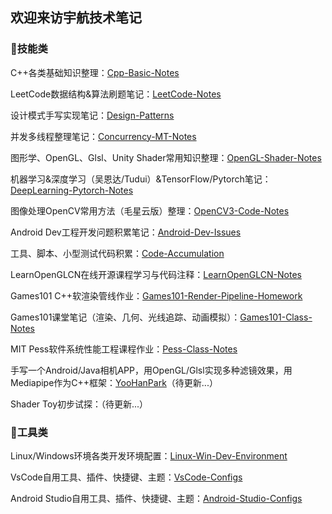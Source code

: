 ## 欢迎来访宇航技术笔记

### 🌱技能类

C++各类基础知识整理：[Cpp-Basic-Notes](https://github.com/AstroWYH/Cpp-Basic-Notes)

LeetCode数据结构&算法刷题笔记：[LeetCode-Notes](https://github.com/AstroWYH/LeetCode-Notes)

设计模式手写实现笔记：[Design-Patterns](https://github.com/AstroWYH/Design-Patterns)

并发多线程整理笔记：[Concurrency-MT-Notes](https://github.com/AstroWYH/Concurrency-MT-Notes)

图形学、OpenGL、Glsl、Unity Shader常用知识整理：[OpenGL-Shader-Notes](https://github.com/AstroWYH/OpenGL-Shader-Notes)

机器学习&深度学习（吴恩达/Tudui）&TensorFlow/Pytorch笔记：[DeepLearning-Pytorch-Notes](https://github.com/AstroWYH/DeepLearning-Pytorch-Notes)

图像处理OpenCV常用方法（毛星云版）整理：[OpenCV3-Code-Notes](https://github.com/AstroWYH/OpenCV3-Code-Notes)

Android Dev工程开发问题积累笔记：[Android-Dev-Issues](https://github.com/AstroWYH/Android-Dev-Issues)

工具、脚本、小型测试代码积累：[Code-Accumulation](https://github.com/AstroWYH/Code-Accumulation)

LearnOpenGLCN在线开源课程学习与代码注释：[LearnOpenGLCN-Notes](https://github.com/AstroWYH/LearnOpenGLCN-Notes)

Games101 C++软渲染管线作业：[Games101-Render-Pipeline-Homework](https://github.com/AstroWYH/Games101-Render-Pipeline-Homework)

Games101课堂笔记（渲染、几何、光线追踪、动画模拟）：[Games101-Class-Notes](https://github.com/AstroWYH/Games101-Class-Notes)

MIT Pess软件系统性能工程课程作业：[Pess-Class-Notes](https://github.com/AstroWYH/Pess-Class-Notes)

手写一个Android/Java相机APP，用OpenGL/Glsl实现多种滤镜效果，用Mediapipe作为C++框架：[YooHanPark](https://github.com/AstroWYH/YooHanPark)（待更新...）

Shader Toy初步试探：（待更新...）

### 🔭工具类

Linux/Windows环境各类开发环境配置：[Linux-Win-Dev-Environment](https://github.com/AstroWYH/Linux-Win-Dev-Environment)

VsCode自用工具、插件、快捷键、主题：[VsCode-Configs](https://github.com/AstroWYH/VsCode-Configs)

Android Studio自用工具、插件、快捷键、主题：[Android-Studio-Configs](https://github.com/AstroWYH/Android-Studio-Configs)



<!--
**AstroWYH/AstroWYH** is a ✨ _special_ ✨ repository because its `README.md` (this file) appears on your GitHub profile.

Here are some ideas to get you started:

- 🔭 I’m currently working on ...
- 🌱 I’m currently learning ...
- 👯 I’m looking to collaborate on ...
- 🤔 I’m looking for help with ...
- 💬 Ask me about ...
- 📫 How to reach me: ...
- 😄 Pronouns: ...
- ⚡ Fun fact: ...👋
-->

